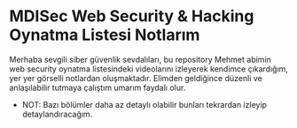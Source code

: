 # MDISec Web Security & Hacking Oynatma Listesi Notlarım

Merhaba sevgili siber güvenlik sevdalıları, bu repository Mehmet abimin web security oynatma listesindeki videolarını izleyerek kendimce çıkardığım, yer yer görselli notlardan oluşmaktadır. Elimden geldiğince düzenli ve anlaşılabilir tutmaya çalıştım umarım faydalı olur. 


- NOT: Bazı bölümler daha az detaylı olabilir bunları tekrardan izleyip detaylandıracağım.
